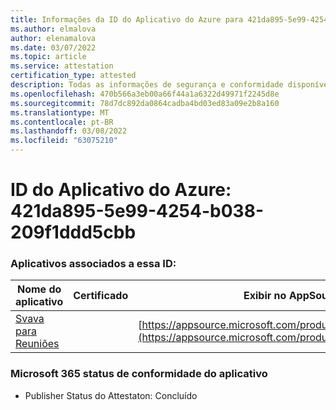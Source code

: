 ```yaml
---
title: Informações da ID do Aplicativo do Azure para 421da895-5e99-4254-b038-209f1ddd5cbb
ms.author: elmalova
author: elenamalova
ms.date: 03/07/2022
ms.topic: article
ms.service: attestation
certification_type: attested
description: Todas as informações de segurança e conformidade disponíveis para 421da895-5e99-4254-b038-209f1ddd5cbb.
ms.openlocfilehash: 470b566a3eb00a66f44a1a6322d49971f2245d8e
ms.sourcegitcommit: 78d7dc892da0864cadba4bd03ed83a09e2b8a160
ms.translationtype: MT
ms.contentlocale: pt-BR
ms.lasthandoff: 03/08/2022
ms.locfileid: "63075210"
---
```

# <a name="azure-app-id-421da895-5e99-4254-b038-209f1ddd5cbb"></a>ID do Aplicativo do Azure: 421da895-5e99-4254-b038-209f1ddd5cbb


### <a name="apps-associated-with-this-id"></a>Aplicativos associados a essa ID:
| **Nome do aplicativo** | **Certificado** | **Exibir no AppSource** |
|--------------|---------------|-----------------------|
| [Svava para Reuniões](https://docs.microsoft.com/microsoft-365-app-certification/forward/WA200001723) |  | [https://appsource.microsoft.com/product/office/WA200001723](https://appsource.microsoft.com/product/office/WA200001723) |

### <a name="microsoft-365-app-compliance-status"></a>Microsoft 365 status de conformidade do aplicativo
- Publisher Status do Attestaton: Concluído
